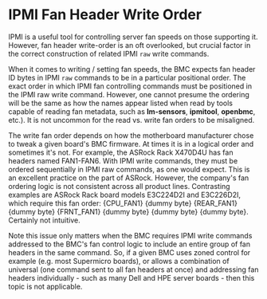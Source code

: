 # IPMI Fan Header Write Order

IPMI is a useful tool for controlling server fan speeds on those supporting it. However, fan header write-order is an oft overlooked, but crucial factor in the correct construction of related IPMI `raw` write commands.

When it comes to writing / setting fan speeds, the BMC expects fan header ID bytes in IPMI `raw` commands to be in a particular positional order. The exact order in which IPMI fan controlling commands must be positioned in the IPMI raw write command. However, one cannot presume the ordering will be the same as how the names appear listed when read by tools capable of reading fan metadata, such as **lm-sensors**, **ipmitool**, **openbmc**, etc.). It is not uncommon for the read vs. write fan orders to be misaligned.

The write fan order depends on how the motherboard manufacturer chose to tweak a given board's BMC firmware. At times it is in a logical order and sometimes it's not. For example, the ASRock Rack X470D4U has fan headers named FAN1-FAN6. With IPMI write commands, they must be ordered sequentially in IPMI raw commands, as one would expect. This is an excellent practice on the part of ASRock. However, the company's fan ordering logic is not consistent across all product lines. Contrasting examples are ASRock Rack board models E3C224D2I and E3C226D2I, which require this fan order: {CPU_FAN1} {dummy byte} {REAR_FAN1} {dummy byte} {FRNT_FAN1} {dummy byte} {dummy byte} {dummy byte}. Certainly not intuitive.

Note this issue only matters when the BMC requires IPMI write commands addressed to the BMC's fan control logic to include an entire group of fan headers in the same command. So, if a given BMC uses zoned control for example (e.g. most Supermicro boards), or allows a combination of universal (one command sent to all fan headers at once) and addressing fan headers individually - such as many Dell and HPE server boards - then this topic is not applicable.
